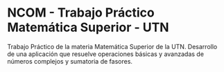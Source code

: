 # NCOM - Trabajo Práctico Matemática Superior - UTN 
Trabajo Práctico de la materia Matemática Superior de la UTN. 
Desarrollo de una aplicación que resuelve operaciones básicas y avanzadas de números complejos y sumatoria de fasores.
